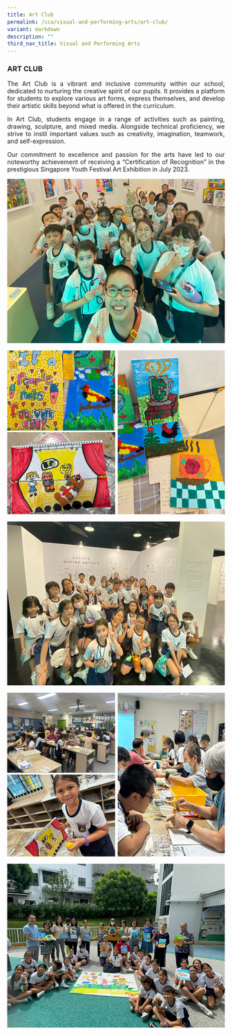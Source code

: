 ```yaml
---
title: Art Club
permalink: /cca/visual-and-performing-arts/art-club/
variant: markdown
description: ""
third_nav_title: Visual and Performing Arts
---
```

<h3>ART CLUB</h3><p align="justify">
The Art Club is a vibrant and inclusive community within our school, dedicated to nurturing the creative spirit of our pupils. It provides a platform for students to explore various art forms, express themselves, and develop their artistic skills beyond what is offered in the curriculum. </p>
<p align="justify">
In Art Club, students engage in a range of activities such as painting, drawing, sculpture, and mixed media. Alongside technical proficiency, we strive to instil important values such as creativity, imagination, teamwork, and self-expression. </p>
<p align="justify">
Our commitment to excellence and passion for the arts have led to our noteworthy achievement of receiving a “Certification of Recognition” in the prestigious Singapore Youth Festival Art Exhibition in July 2023.</p>

![](/images/CCA/art24_4.jpg)

![](/images/CCA/art24_2.jpg)

![](/images/CCA/art24_3.jpg)

![](/images/CCA/art24.jpg)

![](/images/CCA/art24_5.jpg)
